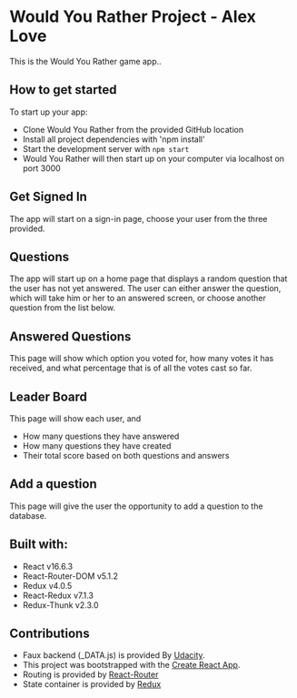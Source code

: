 # Would You Rather Project - Alex Love

This is the Would You Rather game app..


## How to get started

To start up your app:
* Clone Would You Rather from the provided GitHub location
* Install all project dependencies with 'npm install'
* Start the development server with `npm start`
* Would You Rather will then start up on your computer via localhost on port 3000

## Get Signed In

The app will start on a sign-in page, choose your user from the three provided.

## Questions

The app will start up on a home page that displays a random question that the user has not yet answered. The user can either answer the question, which will take him or her to an answered screen, or choose another question from the list below.

## Answered Questions

This page will show which option you voted for, how many votes it has received, and what percentage that is of all the votes cast so far.


## Leader Board

This page will show each user, and
* How many questions they have answered
* How many questions they have created
* Their total score based on both questions and answers

## Add a question

This page will give the user the opportunity to add a question to the database.

## Built with:

* React v16.6.3
* React-Router-DOM v5.1.2
* Redux v4.0.5
* React-Redux v7.1.3
* Redux-Thunk v2.3.0


## Contributions

* Faux backend (_DATA.js) is provided By [Udacity](//www.udacity.com/).
* This project was bootstrapped with the [Create React App](https://github.com/facebookincubator/create-react-app).
* Routing is provided by [React-Router](https://github.com/ReactTraining/react-router)
* State container is provided by [Redux](https://redux.js.org/)
